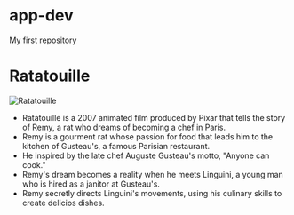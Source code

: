 # app-dev
My first repository

# **Ratatouille**

![Ratatouille](https://www.google.com/url?sa=i&url=https%3A%2F%2Fmovies.disney.com%2Fratatouille&psig=AOvVaw2eqapDHFqQjr2dAIC-0Zyy&ust=1731148556519000&source=images&cd=vfe&opi=89978449&ved=0CBQQjRxqFwoTCPj9pYnFzIkDFQAAAAAdAAAAABAE)


- Ratatouille is a 2007 animated film produced by Pixar that tells the story of Remy, a rat who dreams of becoming a chef in Paris.
- Remy is a gourment rat whose passion for food that leads him to the kitchen of Gusteau's, a famous Parisian restaurant.
- He inspired by the late chef Auguste Gusteau's motto, "Anyone can cook."
- Remy's dream becomes a reality when he meets Linguini, a young man who is hired as a janitor at Gusteau's.
- Remy secretly directs Linguini's movements, using his culinary skills to create delicios dishes. 
